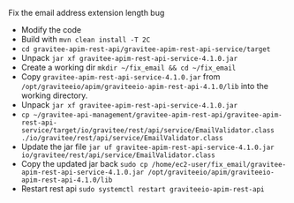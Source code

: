 Fix the email address extension length bug

* Modify the code
* Build with `mvn clean install -T 2C`
* `cd gravitee-apim-rest-api/gravitee-apim-rest-api-service/target`
* Unpack `jar xf gravitee-apim-rest-api-service-4.1.0.jar`
* Create a working dir `mkdir ~/fix_email && cd ~/fix_email`
* Copy `gravitee-apim-rest-api-service-4.1.0.jar` from `/opt/graviteeio/apim/graviteeio-apim-rest-api-4.1.0/lib` into the working directory.
* Unpack `jar xf gravitee-apim-rest-api-service-4.1.0.jar`
* `cp ~/gravitee-api-management/gravitee-apim-rest-api/gravitee-apim-rest-api-service/target/io/gravitee/rest/api/service/EmailValidator.class ./io/gravitee/rest/api/service/EmailValidator.class`
* Update the jar file `jar uf gravitee-apim-rest-api-service-4.1.0.jar io/gravitee/rest/api/service/EmailValidator.class`
* Copy the updated jar back `sudo cp /home/ec2-user/fix_email/gravitee-apim-rest-api-service-4.1.0.jar /opt/graviteeio/apim/graviteeio-apim-rest-api-4.1.0/lib`
* Restart rest api `sudo systemctl restart graviteeio-apim-rest-api`
